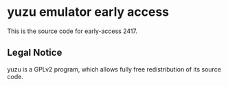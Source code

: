 yuzu emulator early access
=============

This is the source code for early-access 2417.

## Legal Notice

yuzu is a GPLv2 program, which allows fully free redistribution of its source code.